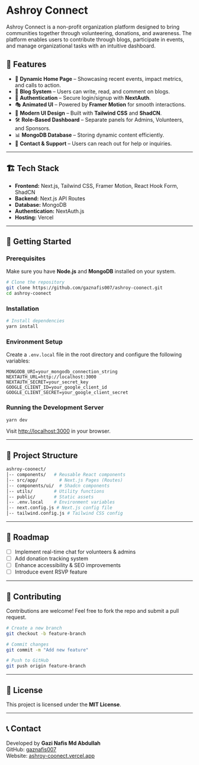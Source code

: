 # Ashroy Connect

Ashroy Connect is a non-profit organization platform designed to bring communities together through volunteering, donations, and awareness. The platform enables users to contribute through blogs, participate in events, and manage organizational tasks with an intuitive dashboard.

## 🌟 Features

- 🏡 **Dynamic Home Page** – Showcasing recent events, impact metrics, and calls to action.
- 📝 **Blog System** – Users can write, read, and comment on blogs.
- 🔐 **Authentication** – Secure login/signup with **NextAuth**.
- 🎭 **Animated UI** – Powered by **Framer Motion** for smooth interactions.
- 🎨 **Modern UI Design** – Built with **Tailwind CSS** and **ShadCN**.
- 🛠 **Role-Based Dashboard** – Separate panels for Admins, Volunteers, and Sponsors.
- 📊 **MongoDB Database** – Storing dynamic content efficiently.
- 📩 **Contact & Support** – Users can reach out for help or inquiries.

---

## 🏗 Tech Stack

- **Frontend:** Next.js, Tailwind CSS, Framer Motion, React Hook Form, ShadCN
- **Backend:** Next.js API Routes
- **Database:** MongoDB
- **Authentication:** NextAuth.js
- **Hosting:** Vercel

---

## 🚀 Getting Started

### Prerequisites
Make sure you have **Node.js** and **MongoDB** installed on your system.

```bash
# Clone the repository
git clone https://github.com/gaznafis007/ashroy-coonect.git
cd ashroy-coonect
```

### Installation

```bash
# Install dependencies
yarn install
```

### Environment Setup
Create a `.env.local` file in the root directory and configure the following variables:

```env
MONGODB_URI=your_mongodb_connection_string
NEXTAUTH_URL=http://localhost:3000
NEXTAUTH_SECRET=your_secret_key
GOOGLE_CLIENT_ID=your_google_client_id
GOOGLE_CLIENT_SECRET=your_google_client_secret
```

### Running the Development Server

```bash
yarn dev
```

Visit [http://localhost:3000](http://localhost:3000) in your browser.

---

## 📂 Project Structure

```bash
ashroy-coonect/
│-- components/   # Reusable React components
│-- src/app/        # Next.js Pages (Routes)
│-- components/ui/  # Shadcn components
│-- utils/        # Utility functions
│-- public/       # Static assets
│-- .env.local    # Environment variables
│-- next.config.js # Next.js config file
│-- tailwind.config.js # Tailwind CSS config
```

---

## 🎯 Roadmap

- [ ] Implement real-time chat for volunteers & admins
- [ ] Add donation tracking system
- [ ] Enhance accessibility & SEO improvements
- [ ] Introduce event RSVP feature

---

## 🤝 Contributing

Contributions are welcome! Feel free to fork the repo and submit a pull request.

```bash
# Create a new branch
git checkout -b feature-branch

# Commit changes
git commit -m "Add new feature"

# Push to GitHub
git push origin feature-branch
```

---

## 📜 License

This project is licensed under the **MIT License**.

---

## 📞 Contact

Developed by **Gazi Nafis Md Abdullah**  
GitHub: [gaznafis007](https://github.com/gaznafis007)  
Website: [ashroy-coonect.vercel.app](https://ashroy-coonect.vercel.app/)
